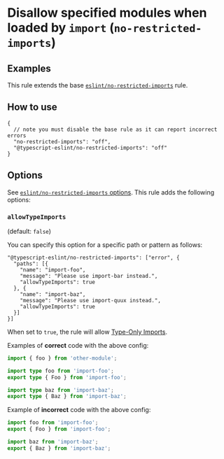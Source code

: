 # Disallow specified modules when loaded by `import` (`no-restricted-imports`)

## Examples

This rule extends the base [`eslint/no-restricted-imports`](https://eslint.org/docs/rules/no-restricted-imports) rule.

## How to use

```jsonc
{
  // note you must disable the base rule as it can report incorrect errors
  "no-restricted-imports": "off",
  "@typescript-eslint/no-restricted-imports": "off"
}
```

## Options

See [`eslint/no-restricted-imports` options](https://eslint.org/docs/rules/no-restricted-imports#options).
This rule adds the following options:

### `allowTypeImports`

(default: `false`)

You can specify this option for a specific path or pattern as follows:

```jsonc
"@typescript-eslint/no-restricted-imports": ["error", {
  "paths": [{
    "name": "import-foo",
    "message": "Please use import-bar instead.",
    "allowTypeImports": true
  }, {
    "name": "import-baz",
    "message": "Please use import-quux instead.",
    "allowTypeImports": true
  }]
}]
```

When set to `true`, the rule will allow [Type-Only Imports](https://www.typescriptlang.org/docs/handbook/release-notes/typescript-3-8.html#type-only-imports-and-export).

Examples of **correct** code with the above config:

```ts
import { foo } from 'other-module';

import type foo from 'import-foo';
export type { Foo } from 'import-foo';

import type baz from 'import-baz';
export type { Baz } from 'import-baz';
```

Example of **incorrect** code with the above config:

```ts
import foo from 'import-foo';
export { Foo } from 'import-foo';

import baz from 'import-baz';
export { Baz } from 'import-baz';
```
